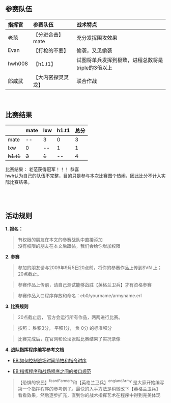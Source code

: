 ## 参赛队伍 ##

| **指挥官** | **参赛队伍** | **战术特点** |
|:--------|:---------|:---------|
|老范       |【分进合击】mate|充分发挥围攻效果  |
|Evan     |【打枪的不要】   |偷袭，又见偷袭   |
|hwh008   |【h1.t1】   |试图将单兵发挥到极致，进程总数将是triple的3倍以上|
|郎咸武      |【大内密探灵灵龙】 |联合作战      |

<br>
<h2>比赛结果</h2>

<table><thead><th>     </th><th>mate</th><th>lxw</th><th>h1.t1</th><th>总分</th></thead><tbody>
<tr><td>mate </td><td> -- </td><td> 3 </td><td>  0  </td><td>  3 </td></tr>
<tr><td>lxw  </td><td> 0  </td><td>-- </td><td>  1  </td><td>  1 </td></tr>
<tr><td><del>h1.t1</del></td><td> <del>3</del>  </td><td> <del>1</del> </td><td>--   </td><td>  <del>4</del> </td></tr></tbody></table>


比赛结果： 老范获得冠军！！！ 恭喜<br>
hwh认为自己的队伍不完整，目的只是参与本次比赛图个热闹，因此比分不计入实际比赛结果。<br>
<br>
<br>
<br>

<h2>活动规则</h2>

<b>1. 报名：</b>

<blockquote>有权限的朋友在本文的参赛战队中直接添加<br>
没有权限的朋友在本文后跟帖，我们会给你增加权限</blockquote>


<b>2. 参赛</b>

<blockquote>参加的朋友请与2009年9月5日20点前，将你的参赛作品上传到SVN 上； 20点截止。</blockquote>

<blockquote>参赛作品上传前，请自己测试能够战胜【英格兰卫兵】才有资格参赛</blockquote>

<blockquote>参赛作品入口程序存放和命名：eb0/yourname/armyname.erl</blockquote>

<b>3. 比赛规则</b>

<blockquote>20点截止后， 官方会运行所有作品，两两进行比赛。</blockquote>

<blockquote>按照： 胜积3分， 平积1分， 负 0分 的标准积分</blockquote>

<blockquote>比赛完成后，在官网和论坛张贴比赛结果了实况录像</blockquote>

<b>4. 战队指挥程序编写参考文档</b>

<ul><li><a href='EbSequenceDesign.md'>EB:如何控制战场时间节拍和指令时序</a></li></ul>

<ul><li><a href='EbInterface.md'>EB:指挥程序和战场程序之间的接口规范</a></li></ul>

<blockquote>【恐惧的农民】<sup>feardFarmers</sup>和【英格兰卫兵】<sup>englandArmy</sup> 是大家开始编写第一个指挥程序的参考例子。最快的入手方法是稍微改下【英格兰卫兵】 看看效果，然后逐步扩充，直到你的战术指挥艺术在程序中得到完美体现